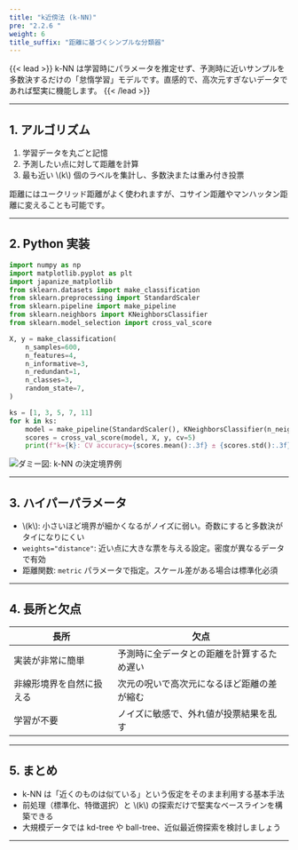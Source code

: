 ```yaml
---
title: "k近傍法 (k-NN)"
pre: "2.2.6 "
weight: 6
title_suffix: "距離に基づくシンプルな分類器"
---
```


{{< lead >}}
k-NN は学習時にパラメータを推定せず、予測時に近いサンプルを多数決するだけの「怠惰学習」モデルです。直感的で、高次元すぎないデータであれば堅実に機能します。
{{< /lead >}}

---

## 1. アルゴリズム

1. 学習データを丸ごと記憶
2. 予測したい点に対して距離を計算
3. 最も近い \\(k\\) 個のラベルを集計し、多数決または重み付き投票

距離にはユークリッド距離がよく使われますが、コサイン距離やマンハッタン距離に変えることも可能です。

---

## 2. Python 実装

```python
import numpy as np
import matplotlib.pyplot as plt
import japanize_matplotlib
from sklearn.datasets import make_classification
from sklearn.preprocessing import StandardScaler
from sklearn.pipeline import make_pipeline
from sklearn.neighbors import KNeighborsClassifier
from sklearn.model_selection import cross_val_score

X, y = make_classification(
    n_samples=600,
    n_features=4,
    n_informative=3,
    n_redundant=1,
    n_classes=3,
    random_state=7,
)

ks = [1, 3, 5, 7, 11]
for k in ks:
    model = make_pipeline(StandardScaler(), KNeighborsClassifier(n_neighbors=k, weights="distance"))
    scores = cross_val_score(model, X, y, cv=5)
    print(f"k={k}: CV accuracy={scores.mean():.3f} ± {scores.std():.3f}")
```

![ダミー図: k-NN の決定境界例](/images/placeholder_regression.png)

---

## 3. ハイパーパラメータ

- \\(k\\): 小さいほど境界が細かくなるがノイズに弱い。奇数にすると多数決がタイになりにくい
- `weights="distance"`: 近い点に大きな票を与える設定。密度が異なるデータで有効
- 距離関数: `metric` パラメータで指定。スケール差がある場合は標準化必須

---

## 4. 長所と欠点

| 長所 | 欠点 |
| ---- | ---- |
| 実装が非常に簡単 | 予測時に全データとの距離を計算するため遅い |
| 非線形境界を自然に扱える | 次元の呪いで高次元になるほど距離の差が縮む |
| 学習が不要 | ノイズに敏感で、外れ値が投票結果を乱す |

---

## 5. まとめ

- k-NN は「近くのものは似ている」という仮定をそのまま利用する基本手法
- 前処理（標準化、特徴選択）と \\(k\\) の探索だけで堅実なベースラインを構築できる
- 大規模データでは kd-tree や ball-tree、近似最近傍探索を検討しましょう

---
